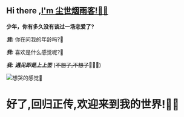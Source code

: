 ## Hi there ,[I'm 尘世烟雨客!🫶🏻](www.wangqianlong.com)

<!--
**wql521/wql521** is a ✨ _special_ ✨ repository because its `README.md` (this file) appears on your GitHub profile. -->

  **少年，你有多久没有谈过一场恋爱了?**
  
  ***我:*** 你在问我的年龄吗?🤔
  
  ***我:*** 喜欢是什么感觉呢?🤔
 
  ***我:*** ***遇见即是上上签*** (~~不想了,不想了~~🤦🏻‍♂️)

![想哭的感觉🥲](https://cdn.jsdelivr.net/gh/wql521/pictures/202205041645895.gif)

# **好了,回归正传,欢迎来到我的世界!🥳🥳**
